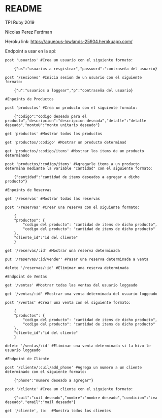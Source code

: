 # README
TPI Ruby 2019

Nicolas Perez Ferdman

Heroku link:
    https://aqueous-lowlands-25904.herokuapp.com/


Endpoint a usar en la api:

    post 'usuarios' #Crea un usuario con el siguiente formato:

        {"us":"usuarios a resgistrar","password":"contraseña del usuario}
    
    post '/sesiones' #Inicia sesion de un usuario con el siguiente formato:

        {"u":"usuarios a loggear","p":"contraseña del usuario}

    #Enpoints de Productos

    post 'productos' #Crea un producto con el siguiente formato:

        {"codigo":"codigo deseado para el producto","descripcion":"descripcion deseada","detalle":"detalle deseado","montoU":"monto unitario deseado"}

    get 'productos' #Mostrar todos los productos 

    get 'productos/:codigo' #Mostrar un producto determinad

    get 'productos/:codigo/items' #Mostrar los items de un producto determinado

    post 'productos/:codigo/items' #Agregarle items a un producto determina mediante la variable "cantidad" con el siguiente formato:

        {"cantidad":"cantidad de items deseados a agregar a dicho producto"}

    #Enpoints de Reservas

    get '/reservas' #Mostrar todas las reservas

    post '/reservas' #Crear una reserva con el siguiente formato:

        {
        "productos": {
            "codigo del producto": "cantidad de items de dicho producto",
            "codigo del producto": "cantidad de items de dicho producto"
        },
        "cliente_id":"id del cliente"
        }

    get '/reservas/:id' #Mostrar una reserva determinada

    put '/reservas/:id/vender' #Pasar una reserva determinada a venta

    delete '/reservas/:id' #Eliminar una reserva determinada

    #Endpoint de Ventas

    get '/ventas' #Mostrar todas las ventas del usuario loggeado

    get '/ventas/:id' #Mostrar una venta determinada del usuario loggeado

    post '/ventas' #Crear una venta con el siguiente formato:

        {
        "productos": {
            "codigo del producto": "cantidad de items de dicho producto",
            "codigo del producto": "cantidad de items de dicho producto"
        },
        "cliente_id":"id del cliente"
        }

    delete '/ventas/:id' #Eliminar una venta determinada si la hizo le usuario loggeado

    #Endpoint de Cliente

    post '/cliente/:cuil/add_phone' #Agrega un numero a un cliente determinado con el siguiente formato:

        {"phone":"numero deseado a agregar"}

    post '/cliente' #Crea un cliente con el siguiente formato:

        {"cuil":"cuil deseado","nombre":"nombre deseado","condicion":"iva deseado","email":"mail deseado"}

    get '/cliente', to:  #Muestra todos los clientes
